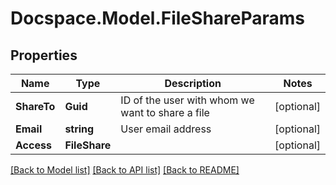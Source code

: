 # Docspace.Model.FileShareParams

## Properties

Name | Type | Description | Notes
------------ | ------------- | ------------- | -------------
**ShareTo** | **Guid** | ID of the user with whom we want to share a file | [optional] 
**Email** | **string** | User email address | [optional] 
**Access** | **FileShare** |  | [optional] 

[[Back to Model list]](../README.md#documentation-for-models) [[Back to API list]](../README.md#documentation-for-api-endpoints) [[Back to README]](../README.md)

